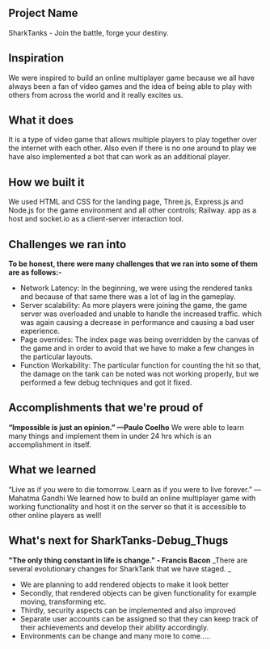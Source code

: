 ## Project Name
SharkTanks - Join the battle, forge your destiny.

## Inspiration
We were inspired to build an online multiplayer game because we all have always been a fan of video games and the idea of being able to play with others from across the world and it really excites us. 

## What it does
It is a type of video game that allows multiple players to play together over the internet with each other. Also even if there is no one around to play we have also implemented a bot that can work as an additional player.
 
## How we built it
We used HTML and CSS for the landing page, Three.js, Express.js and Node.js for the game environment and all other controls; Railway. app as a host and socket.io as a client-server interaction tool.

## Challenges we ran into
**To be honest, there were many challenges that we ran into some of them are as follows:-**
- Network Latency: In the beginning, we were using the rendered tanks and because of that same there was a lot of lag in the gameplay.
- Server scalability: As more players were joining the game, the game server was overloaded and unable to handle the increased traffic. which was again causing a decrease in performance and causing a bad user experience.
- Page overrides: The index page was being overridden by the canvas of the game and in order to avoid that we have to make a few changes in the particular layouts.
- Function Workability: The particular function for counting the hit so that, the damage on the tank can be noted was not working properly, but we performed a few debug techniques and got it fixed.

## Accomplishments that we're proud of
**“Impossible is just an opinion.” —Paulo Coelho** 
We were able to learn many things and implement them in under 24 hrs which is an accomplishment in itself.

## What we learned
“Live as if you were to die tomorrow. Learn as if you were to live forever.” ― Mahatma Gandhi
 We learned how to build an online multiplayer game with working functionality and host it on the server so that it is accessible to other online players as well!

## What's next for SharkTanks-Debug_Thugs 
**"The only thing constant in life is change." - Francis Bacon**
_There are several evolutionary changes for SharkTank that we have staged. _
- We are planning to add rendered objects to make it look better
- Secondly, that rendered objects can be given functionality for example moving, transforming etc.
- Thirdly, security aspects can be implemented and also improved
- Separate user accounts can be assigned so that they can keep track of their achievements and develop their ability accordingly.
- Environments can be change and many more to come.....
